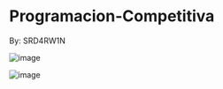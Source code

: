 # Programacion-Competitiva
By: SRD4RW1N

   ![image](https://user-images.githubusercontent.com/114320740/221880231-7acc9df6-ec20-43f3-a54c-5fab007c7e05.png)


![image](https://user-images.githubusercontent.com/114320740/221880650-3b22e8f7-d760-4451-ad54-ae93129ec873.png)
